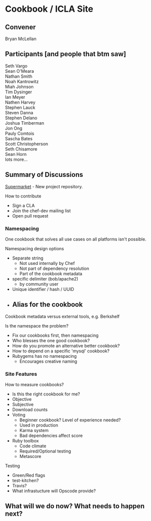 Cookbook / ICLA Site
=============

## Convener
Bryan McLellan

## Participants [and people that btm saw]
Seth Vargo  
Sean O'Meara  
Nathan Smith  
Noah Kantrowitz  
Miah Johnson  
Tim Dysinger  
Ian Meyer  
Nathen Harvey  
Stephen Lauck  
Steven Danna  
Stephen Delano  
Joshua Timberman  
Jon Ong  
Pauly Comtois  
Sascha Bates  
Scott Christopherson  
Seth Chisamore  
Sean Horn  
lots more...  

## Summary of Discussions
[Supermarket](https://github.com/opscode/supermarket) - New project repository.

How to contribute
 - Sign a CLA
 - Join the chef-dev mailing list
 - Open pull request

### Namespacing
One cookbook that solves all use cases on all platforms isn't possible.

Namespacing design options
  - Separate string
    - Not used internally by Chef
    - Not part of dependency resolution
    - Part of the cookbook metadata
  - specific delimiter (bob/apache2)
    - by community user
  - Unique identifier / hash / UUID
  - Alias for the cookbook
    - 

Cookbook metadata versus external tools, e.g. Berkshelf

Is the namespace the problem?
  - Fix our cookbooks first, then namespacing
  - Who blesses the one good cookbook?
  - How do you promote an alternative better cookbook?
  - How to depend on a specific 'mysql' cookbook?
  - Rubygems has no namespacing
    - Encourages creative naming

### Site Features

How to measure cookbooks?
  - Is this the right cookbook for me?
  - Objective
  - Subjective
  - Download counts
  - Voting
    - Beginner cookbook? Level of experience needed?
    - Used in production
    - Karma system
    - Bad dependencies affect score
  - Ruby toolbox
    - Code climate
    - Required/Optional testing
    - Metascore

Testing
  - Green/Red flags
  - test-kitchen?
  - Travis?
  - What infrastucture will Opscode provide?

## What will we do now?  What needs to happen next?
